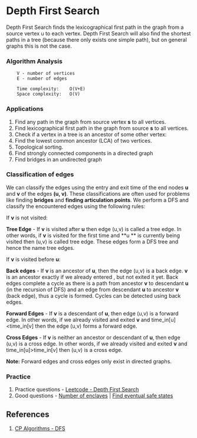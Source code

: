 # Depth First Search
Depth First Search finds the lexicographical first path in the graph from a source vertex u to each vertex. Depth First Search will also find the shortest paths in a tree (because there only exists one simple path), but on general graphs this is not the case.

### Algorithm Analysis
```
    V - number of vertices
    E - number of edges

    Time complexity:    O(V+E)
    Space complexity:   O(V)   
```

### Applications
1. Find any path in the graph from source vertex **s** to all vertices.
2. Find lexicographical first path in the graph from source **s** to all vertices.
3. Check if a vertex in a tree is an ancestor of some other vertex:
4. Find the lowest common ancestor (LCA) of two vertices.
5. Topological sorting.
6. Find strongly connected components in a directed graph
7. Find bridges in an undirected graph

### Classification of edges
We can classify the edges using the entry and exit time of the end nodes **u** and **v** of the edges **(u, v)**. These classifications are often used for problems like finding **bridges** and **finding articulation points**. We perform a DFS and classify the encountered edges using the following rules:

If **v** is not visited:

**Tree Edge** - If **v** is visited after **u** then edge (u,v) is called a tree edge. In other words, if **v** is visited for the first time and **u
** is currently being visited then (u,v) is called tree edge. These edges form a DFS tree and hence the name tree edges.

If **v** is visited before **u**:

**Back edges** - If **v** is an ancestor of **u**, then the edge (u,v) is a back edge. **v** is an ancestor exactly if we already entered , but not exited it yet. Back edges complete a cycle as there is a path from ancestor **v** to descendant **u** (in the recursion of DFS) and an edge from descendant **u** to ancestor **v** (back edge), thus a cycle is formed. Cycles can be detected using back edges.

**Forward Edges** - If **v** is a descendant of **u**, then edge (u,v) is a forward edge. In other words, if we already visited and exited **v** and time_in[u]<time_in[v] then the edge (u,v) forms a forward edge.

**Cross Edges** -  If **v** is neither an ancestor or descendant of **u**, then edge (u,v) is a cross edge. In other words, if we already visited and exited **v** and time_in[u]>time_in[v] then (u,v) is a cross edge.

**Note:** Forward edges and cross edges only exist in directed graphs.

### Practice
1. Practice questions - [Leetcode - Depth First Search](https://leetcode.com/tag/depth-first-search/)
2. Good questions - [Number of enclaves](https://leetcode.com/problems/number-of-enclaves/) | [Find eventual safe states](https://leetcode.com/problems/find-eventual-safe-states/)

## References
1. [CP Algorithms - DFS](https://cp-algorithms.com/graph/depth-first-search.html)
